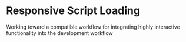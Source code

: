 Responsive Script Loading
=========================
Working toward a compatible workflow for integrating highly interactive functionality into the development workflow
